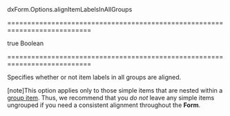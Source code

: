 <!--id-->dxForm.Options.alignItemLabelsInAllGroups<!--/id-->
===========================================================================
<!--default-->true<!--/default-->
<!--type-->Boolean<!--/type-->
===========================================================================

<!--shortDescription-->
Specifies whether or not item labels in all groups are aligned.
<!--/shortDescription-->

<!--fullDescription-->
[note]This option applies only to those simple items that are nested within a [group item](/Documentation/ApiReference/UI_Widgets/dxForm/Item_Types/GroupItem/). Thus, we recommend that you _do not_ leave any simple items ungrouped if you need a consistent alignment throughout the **Form**.
<!--/fullDescription-->
